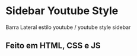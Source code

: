 # Sidebar Youtube Style
 Barra Lateral estilo youtube / youtube style sidebar 
## Feito em HTML, CSS e JS
